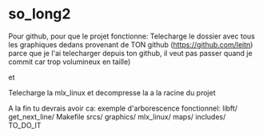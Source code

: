 # so_long2

Pour github, pour que le projet fonctionne:
Telecharge le dossier avec tous les graphiques dedans provenant de TON github (https://github.com/leitn)
parce que je l'ai telecharger depuis ton github, il veut pas passer quand je commit car trop volumineux en taille)

et 

Telecharge la mlx_linux et decompresse la a la racine du projet

A la fin tu devrais avoir ca:
exemple d'arborescence fonctionnel:
    libft/
    get_next_line/
    Makefile
    srcs/
    graphics/
    mlx_linux/
    maps/
    includes/
    TO_DO_IT
